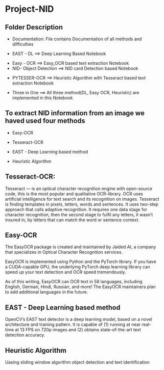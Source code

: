 # Project-NID


## Folder Description
- Documentation: File contains Documentation of all methods and difficulties
+ EAST - DL ==> Deep Learning Based Notebook 
- Easy - OCR ==>  Easy_OCR based text extraction Notebook
- NID- Object Detection ==> NID card Detection based Notebook
+ PYTESSER-OCR ==> Heuristic Algorithm with Tesseract based text extraction Notebook
- Three in One ==> All three method(DL, Easy OCR, Heuristic) are implemented in this Notebook


## To extract NID information from an image we haved used four methods
+ Easy-OCR
- Tesseract-OCR
+ EAST - Deep Learning based method
- Heuristic Algorithm


## Tesseract-OCR: 
Tesseract — is an optical character recognition engine with open-source code, this is the most popular and qualitative OCR-library.
OCR uses artificial intelligence for text search and its recognition on images.
Tesseract is finding templates in pixels, letters, words and sentences. It uses two-step approach that calls adaptive recognition. It requires one data stage for character recognition, then the second stage to fulfil any letters, it wasn’t insured in, by letters that can match the word or sentence context.


## Easy-OCR
The EasyOCR package is created and maintained by Jaided AI, a company that specializes in Optical Character Recognition services.

EasyOCR is implemented using Python and the PyTorch library. If you have a CUDA-capable GPU, the underlying PyTorch deep learning library can speed up your text detection and OCR speed tremendously.

As of this writing, EasyOCR can OCR text in 58 languages, including English, German, Hindi, Russian, and more! The EasyOCR maintainers plan to add additional languages in the future. 

## EAST - Deep Learning based method
OpenCV’s EAST text detector is a deep learning model, based on a novel architecture and training pattern. It is capable of (1) running at near real-time at 13 FPS on 720p images and (2) obtains state-of-the-art text detection accuracy.


## Heuristic Algorithm
Uasing sliding window algorithm object detection and text identification